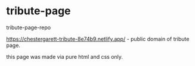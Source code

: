 # tribute-page
tribute-page-repo


https://chestergarett-tribute-8e74b9.netlify.app/ - public domain of tribute page.

this page was made via pure html and css only.
